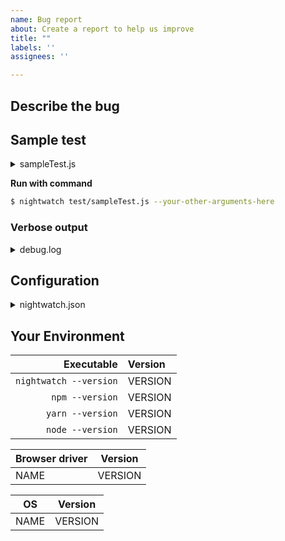 ```yaml
---
name: Bug report
about: Create a report to help us improve
title: ""
labels: ''
assignees: ''

---
```


## Describe the bug
<!--
A clear and concise description of what the bug is, how to reproduce it, and what the expected behaviour is.

Please make sure to format the code samples, verbose output, configuration and other inline debug information (use the Preview functionality). Check out the [GitHub Markdown guide](https://guides.github.com/features/mastering-markdown/).
-->

## Sample test
<!-- 
Include a sample test which reproduces the problem you're experiencing. If possible, the test should be against a public url.

Please add the test and other info inline, not as attachements or screenshosts.
-->

<details><summary>sampleTest.js</summary><p>
<!-- browsers demand the next line be empty -->

```js
// Please add the sample test here

module.exports = {
  sampleTest: function(browser) {

  }
}
```
</p></details>

**Run with command**
<!-- Include the command used to run the test, if applicable. -->

```sh
$ nightwatch test/sampleTest.js --your-other-arguments-here
```

### Verbose output
<details><summary>debug.log</summary><p>
<!-- browsers demand the next line be empty -->

```txt
<!-- Include the verbose output, if possible (run nightwatch with `--verbose` argument) -->
```
</p></details>


## Configuration
<details><summary>nightwatch.json</summary><p>
<!-- browsers demand the next line be empty -->

<!-- Please paste your nightwatch.json or nightwatch.conf.js here; make sure to leave out any sensitive details -->

```js
{
  "your": { "config": "here" }
}
```
</p></details>

## Your Environment
<!--- Include the relevant details your environment -->

| Executable | Version |
| ---: | :--- |
| `nightwatch --version` | VERSION |
| `npm --version`  | VERSION |
| `yarn --version` | VERSION |
| `node --version` | VERSION |

| Browser driver | Version |
| --- | --- |
| NAME | VERSION |
<!-- For example:
| chromedriver | 76 |
| geckodriver | v0.25.0 |
| selenium-server | 3.141 |
-->

| OS | Version |
| --- | --- |
| NAME | VERSION |
<!-- For example:
| macOS Sierra | 10.12.3 |
| Windows 10 | 1607 |
| Ubuntu | 16.10 |
-->
